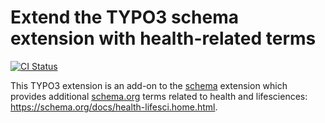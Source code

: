# Extend the TYPO3 schema extension with health-related terms

[![CI Status](https://github.com/brotkrueml/schema-health/workflows/CI/badge.svg?branch=master)](https://github.com/brotkrueml/schema-health/actions?query=workflow%3ACI)

This TYPO3 extension is an add-on to the
[schema](https://extensions.typo3.org/extension/schema) extension
which provides additional [schema.org](https://schema.org/) terms
related to health and lifesciences: https://schema.org/docs/health-lifesci.home.html.
